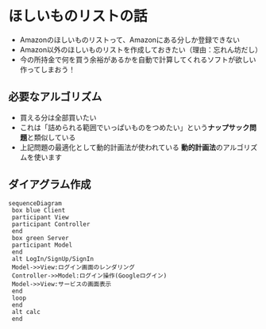 
# ほしいものリストの話
- Amazonのほしいものリストって、Amazonにある分しか登録できない
- Amazon以外のほしいものリストを作成しておきたい（理由：忘れん坊だし）
- 今の所持金で何を買う余裕があるかを自動で計算してくれるソフトが欲しい
作ってしまおう！

## 必要なアルゴリズム
- 買える分は全部買いたい
- これは「詰められる範囲でいっぱいものをつめたい」という**ナップサック問題**と類似している
- 上記問題の最適化として動的計画法が使われている
  **動的計画法**のアルゴリズムを使います

## ダイアグラム作成

```mermaid
sequenceDiagram
 box blue Client
 participant View
 participant Controller
 end
 box green Server
 participant Model
 end
 alt LogIn/SignUp/SignIn
 Model->>View:ログイン画面のレンダリング
 Controller->>Model:ログイン操作(Googleログイン)
 Model->>View:サービスの画面表示
 end
 loop
 end
 alt calc
 end
```
